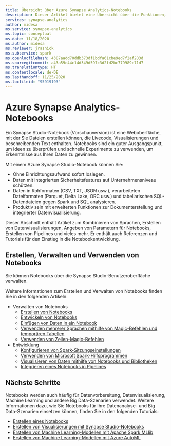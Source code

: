 ```yaml
---
title: Übersicht über Azure Synapse Analytics-Notebooks
description: Dieser Artikel bietet eine Übersicht über die Funktionen, die von Azure Synapse Analytics-Notebooks zur Verfügung gestellt werden.
services: synapse-analytics
author: midesa
ms.service: synapse-analytics
ms.topic: conceptual
ms.date: 11/18/2020
ms.author: midesa
ms.reviewer: jrasnick
ms.subservice: spark
ms.openlocfilehash: 4387aadd70ddb373df1bdfa61cbe9ed7f2af283d
ms.sourcegitcommit: a43a59e44c14d349d597c3d2fd2bc779989c71d7
ms.translationtype: HT
ms.contentlocale: de-DE
ms.lasthandoff: 11/25/2020
ms.locfileid: "95919193"
---
```

# <a name="azure-synapse-analytics-notebooks"></a>Azure Synapse Analytics-Notebooks
Ein Synapse Studio-Notebook (Vorschauversion) ist eine Weboberfläche, mit der Sie Dateien erstellen können, die Livecode, Visualisierungen und beschreibenden Text enthalten. Notebooks sind ein guter Ausgangspunkt, um Ideen zu überprüfen und schnelle Experimente zu verwenden, um Erkenntnisse aus Ihren Daten zu gewinnen. 

Mit einem Azure Synapse Studio-Notebook können Sie:

* Ohne Einrichtungsaufwand sofort loslegen.
* Daten mit integrierten Sicherheitsfeatures auf Unternehmensniveau schützen.
* Daten in Rohformaten (CSV, TXT, JSON usw.), verarbeiteten Dateiformaten (Parquet, Delta Lake, ORC usw.) und tabellarischen SQL-Datendateien gegen Spark und SQL analysieren.
* Produktiv sein mit erweiterten Funktionen zur Dokumenterstellung und integrierter Datenvisualisierung.

Dieser Abschnitt enthält Artikel zum Kombinieren von Sprachen, Erstellen von Datenvisualisierungen, Angeben von Parametern für Notebooks, Erstellen von Pipelines und vieles mehr. Er enthält auch Referenzen und Tutorials für den Einstieg in die Notebookentwicklung.

## <a name="create-manage-and-use-notebooks"></a>Erstellen, Verwalten und Verwenden von Notebooks
Sie können Notebooks über die Synapse Studio-Benutzeroberfläche verwalten. 

Weitere Informationen zum Erstellen und Verwalten von Notebooks finden Sie in den folgenden Artikeln:
  - Verwalten von Notebooks
    - [Erstellen von Notebooks](./spark/../apache-spark-development-using-notebooks.md#create-a-notebook)
    - [Entwickeln von Notebooks](./spark/../apache-spark-development-using-notebooks.md#develop-notebooks)
    - [Einfügen von Daten in ein Notebook](./spark/../apache-spark-development-using-notebooks.md#bring-data-to-a-notebook)
    - [Verwenden mehrerer Sprachen mithilfe von Magic-Befehlen und temporären Tabellen](./spark/../apache-spark-development-using-notebooks.md#integrate-a-notebook)
    - [Verwenden von Zellen-Magic-Befehlen](./spark/../apache-spark-development-using-notebooks.md#magic-commands)
  - Entwicklung
    - [Konfigurieren von Spark-Sitzungseinstellungen](./spark/../apache-spark-development-using-notebooks.md#spark-session-config)
    - [Verwenden von Microsoft Spark-Hilfsprogrammen](./spark/../microsoft-spark-utilities.md)
    - [Visualisieren von Daten mithilfe von Notebooks und Bibliotheken](./spark/../apache-spark-data-visualization.md)
    - [Integrieren eines Notebooks in Pipelines](./spark/../apache-spark-development-using-notebooks.md#integrate-a-notebook)


## <a name="next-steps"></a>Nächste Schritte
Notebooks werden auch häufig für Datenvorbereitung, Datenvisualisierung, Machine Learning und andere Big Data-Szenarien verwendet. Weitere Informationen dazu, wie Sie Notebooks für Ihre Datenanalyse- und Big Data-Szenarien einsetzen können, finden Sie in den folgenden Tutorials:
  - [Erstellen eines Notebooks](./spark/../../quickstart-apache-spark-notebook.md)
  - [Erstellen von Visualisierungen mit Synapse Studio-Notebooks](./spark/../apache-spark-data-visualization-tutorial.md)
  - [Erstellen von Machine Learning-Modellen mit Apache Spark MLlib](./spark/../apache-spark-machine-learning-mllib-notebook.md)
  - [Erstellen von Machine Learning-Modellen mit Azure AutoML](./spark/../apache-spark-azure-machine-learning-tutorial.md)